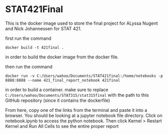 # STAT421Final
This is the docker image used to store the final project for ALyssa Nugent and Nick Johannessen for STAT 421.

first run the command

`docker build -t 421final .`

in order to build the docker image from the docker file.

then run the command

`docker run -v C:/Users/wahoo/Documents/STAT421final:/home/notebooks -p 8888:8888 --name 421_final_report_notebook 421final`

in order to build a container. make sure to replace `C:/Users/wahoo/Documents/STAT315/stat315final` 
with the path to this GitHub repository (since it contains the dockerfile)

From here, copy one of the links from the terminal and paste it into a browser. You should be looking at a jupyter notebook file directory. Click on notebook.ipynb to access the python notebook. Then click Kernel > Restart Kernel and Run All Cells to see the entire proper report
